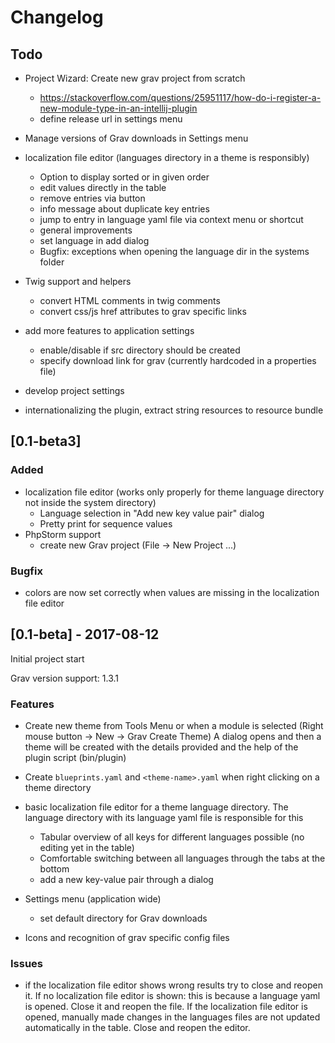 # Changelog

## Todo
- Project Wizard: Create new grav project from scratch
    - https://stackoverflow.com/questions/25951117/how-do-i-register-a-new-module-type-in-an-intellij-plugin
	- define release url in settings menu
- Manage versions of Grav downloads in Settings menu

- localization file editor (languages directory in a theme is responsibly)
    - Option to display sorted or in given order
    - edit values directly in the table
    - remove entries via button
    - info message about duplicate key entries
    - jump to entry in language yaml file via context menu or shortcut
    - general improvements
    - set language in add dialog
    - Bugfix: exceptions when opening the language dir in the systems folder

- Twig support and helpers
    - convert HTML comments in twig comments
    - convert css/js href attributes to grav specific links

- add more features to application settings
    - enable/disable if src directory should be created
    - specify download link for grav (currently hardcoded in a properties file)
- develop project settings

- internationalizing the plugin, extract string resources to resource bundle

## [0.1-beta3]

### Added
- localization file editor (works only properly for theme language directory not inside the system directory)
    - Language selection in "Add new key value pair" dialog
    - Pretty print for sequence values
- PhpStorm support
    - create new Grav project (File -> New Project ...)

### Bugfix
- colors are now set correctly when values are missing in the localization file editor

## [0.1-beta] - 2017-08-12

Initial project start

Grav version support: 1.3.1

### Features

- Create new theme from Tools Menu or when a module is selected (Right mouse button -> New -> Grav Create Theme)
A dialog opens and then a theme will be created with the details provided
 and the help of the plugin script (bin/plugin)

- Create ``blueprints.yaml`` and ``<theme-name>.yaml`` when right clicking on a
theme directory

- basic localization file editor for a theme language directory.
The language directory with its language yaml file is responsible for this
    - Tabular overview of all keys for different languages possible
    (no editing yet in the table)
    - Comfortable switching between all languages through the tabs at
    the bottom
    - add a new key-value pair through a dialog

- Settings menu (application wide)
    - set default directory for Grav downloads

- Icons and recognition of grav specific config files

### Issues

- if the localization file editor shows wrong results try to close
and reopen it.
If no localization file editor is shown: this is because a language yaml
is opened. Close it and reopen the file.
If the localization file editor is opened, manually made changes in the
languages files are not updated automatically in the table. Close and reopen
the editor.


